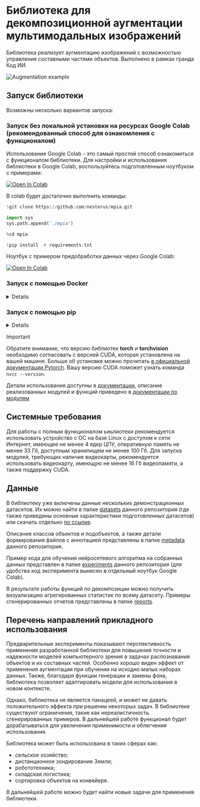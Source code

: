 # Библиотека для декомпозиционной аугментации мультимодальных изображений

Библиотека реализует аугментацию изображений с возможностью управления составными частями объектов. Выполнено в рамках гранда Код ИИ.

![Augmentation example](docs/images/mpia_aug_ru.jpg)





## Запуск библиотеки

Возможны несколько вариантов запуска:

### Запуск без локальной установки на ресурсах Google Colab (рекомендованный способ для ознакомления с функционалом)

Использование Google Colab - это самый простой способ ознакомиться с функционалом библиотеки. Для настройки и использования библиотеки в Google Colab, воспользуйтесь подготовленным ноутбуком с примерами:

[![Open In Colab](https://colab.research.google.com/assets/colab-badge.svg)](https://colab.research.google.com/drive/1SQzDHct0G3PFxmuEgeMV3EVx31xickep?usp=sharing) 

В colab будет достаточно выполнить команды:
```python
!git clone https://github.com/nesterus/mpia.git

import sys
sys.path.append('./mpia')

%cd mpia

!pip install -r requirements.txt
```


Ноутбук с примером предобработки данных через Google Colab:

[![Open In Colab](https://colab.research.google.com/assets/colab-badge.svg)](https://colab.research.google.com/drive/1nyRjj-4mzZlKkGybkQFLpsH7D6twptpV?usp=sharing)




### Запуск с помощью Docker

<details>

Перед началом работы с помощью Docker, убедитесь в доступности cudnn в Docker на вашей системе. Для этого выполните в терминале:

```bash
docker run --gpus all nvidia/cuda:12.0.1-cudnn8-runtime-ubuntu22.04 nvidia-smi
```

Если в результате вы увидите таблицу с характеристиками вашей ГПУ, то можно работать дальше. Иначе, настройте Docker по [инструкции](https://medium.com/@christoph.schranz/set-up-your-own-gpu-based-jupyterlab-e0d45fcacf43). 


Для запуска с CUDA:12 и совместимыми можно использовать готовый Docker образ:

```bash
docker pull nesterus/mpia:v1

docker run --gpus all -d -it -p 8888:8888 -v $(pwd)/data:/home/jovyan/work -e GRANT_SUDO=yes -e JUPYTER_ENABLE_LAB=yes --user root nesterus/mpia:v1

docker exec -it [container-ID] jupyter server list
```

где *[container-ID]* - это идентификатор контейнера Docker, который будет написан в терминале в результате выполнение предыдущей команды. 

После запуска в терминале появится [локальный адрес](http://localhost:8888), по которому нужно перейти в браузере и тоекн, который нужно ввести. Если порт 8888 уже занят, вы можете выбрать другой. 

В открывшемся окне будет работать Jupyter Lab. Для начала рекомендуется обновить репозиторий. Для этого откройте терминал и выполните команду `git pull`. Далее можете начать работу с ноутбука *pipeline_modes.ipynb*. Если вы не знакомы с Jupyter Lab, узнать больше можно в [официальной документации Jupyter Lab](https://docs.jupyter.org/en/latest/start/index.html). 


При использовании других версий CUDA, можно собрать Docker образ самостоятельно на основе текущего. Для этого замените источник в первой строке следующего примера Dockerfile на подходящий из данного [списка базовых образов](https://hub.docker.com/r/cschranz/gpu-jupyter/tags). 

```Dockerfile
FROM cschranz/gpu-jupyter:v1.5_cuda-12.0_ubuntu-22.04_python-only

RUN git clone https://github.com/nesterus/mpia.git
WORKDIR ./mpia

RUN pip install --no-cache-dir -r requirements.txt 
```

С инструкцией по сборке образов и их дальнейшему использованию можно ознакомиться в [официальной документации Docker](https://docs.docker.com/engine/reference/commandline/build/). 

</details>



### Запуск с помощью pip

<details>

Если на вашей системе не установлен Python, сначала выполните в терминале команды:

```bash
sudo apt update && sudo apt upgrade -y
sudo apt install python3.10 -y
sudo apt install python3-pip -y
sudo apt install python3.10-venv -y
sudo apt install cmake -y
```

Далее можно устанавливать саму библиотеку в виртуальном окружении:


```bash
git clone https://github.com/nesterus/mpia.git
cd mpia

alias python=python3
alias pip=pip3

python -m venv mpia
source mpia/bin/activate

python -m pip install -U pip
python -m pip install wheel
python -m pip install -r requirements.txt --no-cache-dir
python -m ipykernel install --user --name mpia --display-name "multipart-image-augmentation"

python -m pip install jupyterlab
```

В установленном окружении выполните команду:

```bash
jupyter lab
```

В интерфейсе Jupyter Lab можно начать работу с ноутбука *pipeline_modes.ipynb*. При работе в ноутбуке выберите kernel *multipart-image-augmentation* в выпадающем списке наверху справа. При необходимости, ознакомьтесь с [видеоинструкцией](https://code.visualstudio.com/docs/datascience/jupyter-kernel-management) по выбору kernel'а. Больше информации в [официальной документации Jupyter](https://docs.jupyter.org/en/latest/start/index.html)


</details>



> [!IMPORTANT]
> Обратите внимание, что версию библиотек **torch** и **torchvision** необходимо согласовать с версией CUDA, которая установлена на вашей машине. Больше об установке можно прочитать [в официальной документации Pytorch](https://pytorch.org/get-started/locally/). Вашу версию CUDA поможет узнать команда `nvcc --version`.



Детали использования доступны в [документации](docs/usage.md), описание реализованных модулей и функций приведено в [документации по модулям](docs/moduls_description.md)



## Системные требования

Для работы с полным функционалом ьиьлиотеки рекомендуется использовать устройство с ОС на базе Linux с доступом к сети Интернет, имеющее не менее 4 ядер ЦПУ, оперативную память не менее 33 Гб, доступным хранилищем не менее 100 Гб. Для запуска модулей, требующих наличие видеокарты, рекомендуется использовать видеокарту, имеющую не менее 16 Гб видеопамяти, а также поддержку CUDA.



## Данные

В библиотеку уже включены данные нескольких демонстрационных датасетов. Их можно найти в папке [datasets](./datasets) данного репозитория (где также приведены основные характеристики подготовленных датасетов) или скачать отдельно [по ссылке](https://disk.yandex.ru/d/JWc_wFwpaD_1NQ).

Описание классов объектов и подобъектов, а также детали формирования файлов с аннотацией представлены в папке [metadata](./metadata) данного репозитория.

Пример кода для обучения нейросетевого алгоритма на собранных данных представлен в папке [experiments](./experiments) данного репозитория (для удобства код эксперимента вынесен в отдельный ноутбук Google Colab).

В результате работы функций по декомпозиции можно получить визуализацию агрегированных статистик по всему датасету. Примеры сгенерированных отчетов представлены в папке [reports](./reports).

## Перечень направлений прикладного использования

Предварительные эксперименты показывают перспективность применения разработанной библиотеки для повышения точности и надежности моделей компьютерного зрения в задачах распознавания объектов и их составных частей. Особенно хорошо виден эффект от применения аугментации при обучении на исходно малых наборах данных. Также, благодаря функции генерации и замены фона, библиотека позволяет адаптировать модели для использования в новом контексте. 

Однако, библиотека не является панацеей, и может не давать положительного эффекта при решении некоторых задач. В библиотеке существуют ограничения, такие как нереалистичность сгенерированных примеров. В дальнейшей работе функционал будет дорабатываться для увеличения применимости и облегчения использования. 

Библиотека может быть использована в таких сферах как:
* сельское хозяйство;
* дистанционное зондирование Земли;
* робототехника;
* складская логистика;
* сортировка объектов на конвейере. 

В дальнейшей работе можно будет найти новые задачи для применения библиотеки. 




